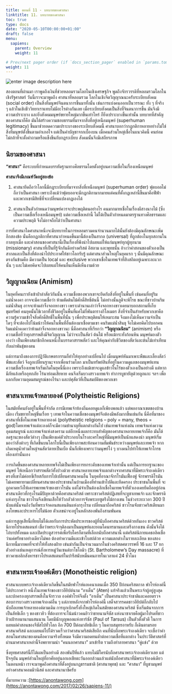 ```yaml
---
title: ตอนที่ 11 - บทบาทของศาสนา
linktitle: 11. บทบาทของศาสนา
toc: true
type: docs
date: "2020-05-10T00:00:00+01:00"
draft: false
menu:
  sapiens:
    parent: Overview
    weight: 11

# Prev/next pager order (if `docs_section_pager` enabled in `params.toml`)
weight: 11
---
```


![enter image description here](https://anontawong.files.wordpress.com/2017/02/20170226_sapiens11.png?w=676)

สองตอนที่ผ่านมา เราพูดถึงเงินที่ช่วยหลอมรวมโลกในเชิงเศรษฐกิจ พูดถึงจักรวรรดิที่หลอมรวมโลกในเชิงรัฐศาสตร์ วันนี้เราจะมาพูดถึง ศาสนาที่หลอมรวม โลกในเชิงจิตวิญญาณนะครับระเบียบสังคม (social order) เป็นสิ่งที่มนุษย์จินตนาการขึ้นมาทั้งนั้น เช่นการแบ่งคนออกเป็นวรรณะ ทั้ง ๆ ที่จริง ๆ แล้วในเชิงชีววิทยาเราแทบไม่มีอะไรต่างกันเลย เมื่อระเบียบสังคมเป็นสิ่งที่จินตนาการขึ้น มันจึงมีความเปราะบาง และยิ่งสังคมมนุษย์ขยายใหญ่มากขึ้นเท่าไหร่ ก็ยิ่งเปราะบางขึ้นเท่านั้น บทบาทที่สำคัญของศาสนาก็คือ มันได้สร้างความชอบธรรมที่มาจากสิ่งที่อยู่เหนือมนุษย์ (superhuman legitimacy) ขึ้นมาช่วยลดความเปราะบางของระเบียบสังคมนี้ ศาสนาบอกว่ากฎกติกาหลายอย่างไม่ใช่สิ่งที่มนุษย์ตั้งขึ้นตามอำเภอใจ แต่เป็นคำบัญชาจากเบื้องบน เมื่อคนส่วนใหญ่เชื่อในแนวคิดนี้ คนย่อมไม่กล้าที่จะตั้งคำถามหรือแข็งขืนกับกฎระเบียบ สังคมนั้นจึงมีเสถียรภาพ

## นิยามของศาสนา

**“ศาสนา”** คือระบบที่กำหนดบรรทัดฐานทางศีลธรรมโดยตั้งอยู่บนความเชื่อในเรื่องเหนือมนุษย์

**ศาสนาจึงมีเกณฑ์วัดอยู่สองข้อ**

1. ศาสนายึดถือว่าโลกนี้มีกฎระเบียบที่มาจากสิ่งที่เหนือมนุษย์ (superhuman order) ฟุตบอลไม่ถือว่าเป็นศาสนา เพราะถึงแม้ว่าฟุตบอลจะมีกฎกติกามากมายแต่คนที่ตั้งกฎเหล่านี้ขึ้นมาคือฟีฟ่า และพวกเขามีสิทธิ์ที่จะเปลี่ยนแปลงกฎเองได้

2. ศาสนาเป็นตัวกำหนดว่ามนุษย์ควรจะประพฤติตนอย่างไร คนมากมายเชื่อในเรื่องผีสางนางไม้ (ซึ่งเป็นความเชื่อเรื่องเหนือมนุษย์) แต่ความเชื่อเหล่านี้ ไม่ได้เป็นตัวกำหนดมาตรฐานทางศีลธรรมและความประพฤติ จึงไม่อาจถือได้ว่าเป็นศาสนา

การที่ศาสนาใดศาสนาหนึ่งจะมีบทบาทในการหลอมรวมคนจำนวนมากได้นั้นยังต้องมีคุณลักษณะเพิ่มอีกสองข้อ นั่นคือกฎกติกาที่ศาสนากำหนดขึ้นมานี้ต้องเป็นสากล (universal) ที่ถูกต้องในทุกสถานในกาลทุกเมื่อ และคำสอนของศาสนานี้เป็นเรื่องที่พึงนำไปเผยแผ่ให้แก่มนุษย์ทุกผู้ทุกนาม (missionary) ศาสนาที่เป็นที่รู้จักกันดีอย่างคริสต์ อิสลาม และพุทธนั้น อ้างว่าคำสอนของตัวเองเป็นสากลและเป็นสิ่งที่ต้องนำไปประกาศให้ชาวโลกรับรู้ แต่ศาสนาส่วนใหญ่ในยุคแรก ๆ นั้นมีคุณลักษณะตรงกันข้ามคือ มีความเป็น local และ exclusive พวกเขาเชื่อในเทพเจ้าที่สิงสถิตอยู่เฉพาะละแวกนั้น ๆ และไม่เคยคิดจะไปเผยแผ่ให้คนอื่นเห็นดีเห็นงามด้วย

## วิญญาณนิยม (Animism)

ในยุคที่คนเรายังเข้าป่าล่าสัตว์กันนั้น ความเชื่อของพวกเขาจะยึดกับสิ่งที่อยู่ในพื้นที่ เช่นคนที่อยู่ริมแม่น้ำคงคา อาจจะมีความเชื่อว่า ห้ามตัดต้นไม้ศักดิ์สิทธิ์ต้นนี้ ไม่อย่างนั้นภูติจะพิโรธ ขณะที่ชาวบ้านริมแม่น้ำสินธุ อาจจะห้ามล่าจิ้งจอกหางขาว เพราะตำนานเล่าว่าจิ้งจอกหางขาวเคยมาบอกสถานที่เก็บขุมทรัพย์ คนยุคนั้นใช้เวลาทั้งชีวิตอยู่ในพื้นที่แค่ไม่กี่พันตารางกิโลเมตร สิ่งที่จำเป็นสำหรับพวกเขาคือ ความรู้ความเข้าใจสิ่งศักดิ์สิทธิ์ในพื้นที่นั้น ๆ เพื่อประพฤติตนให้เหมาะสม จึงมองไม่เห็นความจำเป็นใดๆ ที่จะต้องไปโน้มน้าวให้คนในพื้นที่อื่นต้องมาเชื่อตามเขา คนริมแม่น้ำสินธุ จึงไม่เคยคิดไปบอกคนริมแม่น้ำคงคาว่าห้ามล่าจิ้งจอกหางขาวนะ นี่คือศาสนาที่เรียกว่า **“วิญญาณนิยม”** (animism) หรือความเชื่อที่ว่าทุกสรรพสิ่งมีจิตวิญญาณ ไม่ว่าจะเป็นสัตว์ ต้นไม้ หรือแม้กระทั่งก้อนหิน มนุษย์มองตัวเองว่า เป็นเพียงสมาชิกอีกคนหนึ่งในบรรดาสรรพสัตว์ และให้คุณค่ากับชีวิตของสัตว์และต้นไม้เท่าเทียมกับเผ่าพันธุ์ของตน

แต่การมาถึงของการปฏิวัติเกษตรกรรมก็ทำให้ทุกอย่างเปลี่ยนไป เมื่อมนุษย์หันมาเพาะพืชและเลี้ยงสัตว์ พืชและสัตว์ จึงถูกเปลี่ยนฐานะจากเพื่อนร่วมโลก มาเป็นทรัพย์สินที่อยู่ในความดูแลของมนุษย์แทน ความเชื่อเรื่องเทพเจ้าเริ่มเกิดในยุคนี้นี่เอง เพราะถึงแม้เขาจะดูแลข้าวในไร่ของตัวเองเป็นอย่างดี แต่หากมีภัยแล้งหรืออุทกภัย ไร่นาย่อมเสียหาย คนจึงเริ่มบวงสรวงเทพเจ้า ทำการบูชายัญด้วยลูกแกะ ฯลฯ เพื่อแลกกับความอุดมสมบูรณ์ของไร่นา และปศุสัตว์ที่เป็นสมบัติของพวกเขา

## ศาสนาเทพเจ้าหลายองค์ (Polytheistic Religions)

ในสมัยที่คนยังอยู่ในพื้นที่จำกัด การมีเทพเจ้าท้องถิ่นคอยดูแลก็เพียงพอแล้ว แต่พออาณาเขตของบ้านเมือง เริ่มขยายใหญ่ขึ่นเรื่อย ๆ เทพเจ้าในความเชื่อของมนุษย์จึงต้องมีพลังมากขึ้นเช่นกัน นี่คือที่มาของศาสนาที่เชื่อในเทพเจ้าหลายองค์ (polytheistic religions – poly = many, theos = god)โดยเทพเจ้าแต่ละองค์ก็จะมีความชำนาญที่แตกต่างกันไป เช่นเทพเจ้าแห่งฝน เทพเจ้าแห่งความอุดมสมบูรณ์ และเทพเจ้าแห่งสงคราม แต่อีกหนึ่งผลกระทบสำคัญของศาสนาหลายเทพเจ้าก็คือ มันได้ลดฐานะของสัตว์ต่างๆ เป็นเพียงแค่ตัวประกอบในโรงละครใหญ่ที่มีมนุษย์เป็นนักแสดงนำ มนุษย์เริ่มมองว่าสิ่งต่างๆ ที่เกิดขึ้นบนโลกใบนี้เป็นเพียงภาพสะท้อนความสัมพันธ์ระหว่างมนุษย์และเทพเจ้า หากเกิดเหตุน้ำท่วมใหญ่จนสัตว์ตายเป็นเบือ นั่นก็เพียงเพราะว่ามนุษย์โง่ ๆ บางคนไปทำให้เทพเจ้าโกรธเคืองเท่านั้นเอง

การเกิดขึ้นของศาสนาหลายเทพจึงไม่เป็นเพียงการยกระดับของเทพเจ้าเท่านั้น แต่เป็นการยกฐานะของมนุษย์ ให้เหนือกว่าสรรพสัตว์ทั้งปวงด้วย ศาสนาหลายเทพเจ้าแตกต่างจากศาสนาที่มีพระเจ้าองค์เดียว ตรงที่เขาไม่ค่อยซีเรียสกับการไปเปลี่ยนศาสนาคนอื่น ในยุคที่อาณาจักรโรมันเฟื่องฟู จักรพรรดิโรมัน ไม่เคยพยายามเปลี่ยนศาสนาของประชาชนในบ้านเมืองที่ท่านเข้าไปตีและยึดครอง ประชาชนในพื้นที่ จะถูกคาดหวังให้เคารพเทพเจ้าของชาวโรมัน แต่ไม่จำเป็นต้องเลิกเชื่อในเทพเจ้าที่ตัวเองเคยยึดถืออยู่ก่อน ศาสนาเดียวที่กรุงโรมมีปัญหาด้วยคือศาสนาคริสต์ เพราะชาวคริสต์ปฏิเสธที่จะบูชาเทพเจ้า และจักพรรดิแห่งกรุงโรม ชาวโรมจึงเขียนเสือให้วัวกลัวด้วยการจับพระเยซูตรึงไม้กางเขน ในช่วงระยะเวลา 300 ปี นับแต่นั้นจนถึงวันที่พระเจ้าคอนสแตนตินแห่งกรุงโรม เปลี่ยนมาถือคริสต์ ชาวโรมจับชาวคริสเตียนมาลงโทษและประหารไปไม่น้อย ตัวเลขน่าจะอยู่ในหลักสองพันถึงสามพันคน

แต่การสูญเสียนี้เทียบไม่ได้เลยกับการประหัตประหารของผู้ที่นับถือศาสนาคริสต์ด้วยกันเอง ชาวคริสต์นิกายโปรเตสแตนท์ เชื่อว่าพระเจ้าจุติลงมาเป็นมนุษย์และยอมโดนทรมานและตรึงกางเขน  ดังนั้นจึงได้ไถ่บาปทั้งหมด และเปิดประตูสวรรค์เพื่อรับใครก็ตามที่เลือกนับถือศาสนานี้ แต่คริสต์นิกายแคธอลิคเชื่อว่าแค่ศรัทธาอย่างเดียวไม่พอ ต้องทำความดีและเข้าโบสถ์ด้วย ความแตกต่างในรายละเอียด ของสองนิกายนี้มากพอที่จะทำให้ทั้งสองฝ่าย เข่นฆ่ากันเป็นจำนวนมากในช่วงคริสตศตวรรษที่ 16 และ 17 ยกตัวอย่างเช่นเหตุการณ์สังหารหมู่วันเซนต์บาโธโลมิว (St. Bartholomew’s Day massacre) ที่ชาวคาธอลิกสังหารชาวโปรเตสแตนท์ในปารีสนับหมื่นคนภายในเวลาแค่ 24 ชั่วโมง

## ศาสนาพระเจ้าองค์เดียว (Monotheistic religion)

ศาสนาแบบพระเจ้าองค์เดียวเกิดขึ้นในสมัยฟาโรห์แอเคนาเตนเมื่อ 350 ปีก่อนคริสตกาล ฟาโรห์องค์นี้ได้ประกาศว่า หนึ่งในเทพเจ้าของชาวอียิปต์นาม “อาเต็น” (Aten) แท้จริงแล้วเป็นพระเจ้าผู้อยู่สูงสุดและปกครองทุกสรรพสิ่งในจักรวาล องค์ฟาโรห์จึงตั้ง “อาเต็น” เป็นศาสนาประจำชาติและคอยตรวจสอบการบวงสรวงเทพเจ้าองค์อื่น ๆ แต่ภายหลังจากฟาโรห์องค์นี้ เสด็จสวรรคตชาวอียิปต์ก็กลับไปนับถือเทพเจ้าหลายองค์ตามเดิม การบุกเบิกครั้งยิ่งใหญ่เกิดในสมัยของศาสนาคริสต์ ซึ่งเริ่มต้นจากการเป็นลัทธิเล็ก ๆ ของชาวยิว ที่ต้องการจะโน้มน้าวคนยิวว่าชายนามจีซัส แห่งนาซาเรธคือผู้มาโปรดที่ชาวยิวเฝ้ารอมานานแสนนาน โดยมีนักบุญพอลแห่งทาร์ซัส (Paul of Tarsus) เป็นตัวตั้งตัวตี ในการเผยแผ่คำสอนของจีซัสไปทั่วโลก อีก 700 ปีต่อมาลัทธิเล็ก ๆ ในคาบสมุทรอาหรับ ก็เดินตามรอยศาสนาคริสต์ และเผยแผ่ไปได้รวดเร็วกว่าศาสนาคริสต์เสียอีก คนที่นับถือพระเจ้าองค์เดียว จะเชื่อว่าคำสอนในศาสนาของตนคือความจริงทั้งหมด จึงมีความอดทนต่ำต่อความเชื่อที่แตกต่าง ในประวัติศาสตร์ที่ผ่านมาศาสนาเหล่านี้จึงพยายามนำ “คนนอกศาสนา” มาเข้ารีต รวมถึงทำลายศาสนา “คู่แข่ง” ด้วย

ซึ่งยุทธศาสตร์นี้ก็ได้ผลเป็นอย่างดี สองพันปีที่แล้ว แทบไม่มีใครนับถือศาสนาพระเจ้าองค์เดียวเลย แต่ปัจจุบัน มนุษย์ส่วนใหญ่ที่อาศัยอยู่นอกเอเชียตะวันออกล้วนแล้วแต่นับถือศาสนาที่มีพระเจ้าองค์เดียว ในตอนหน้า เราจะมาพูดถึงศาสนาที่ตั้งอยู่บนกฎธรรมชาติ (ศาสนาพุทธ) และ “ศาสนา” ที่บูชามนุษย์อย่างศาสนาคอมมิวนิสต์ และศาสนานาซีครับ

ที่มาบทความ :[https://anontawong.com](https://anontawong.com/2017/02/26/sapiens-11/)
